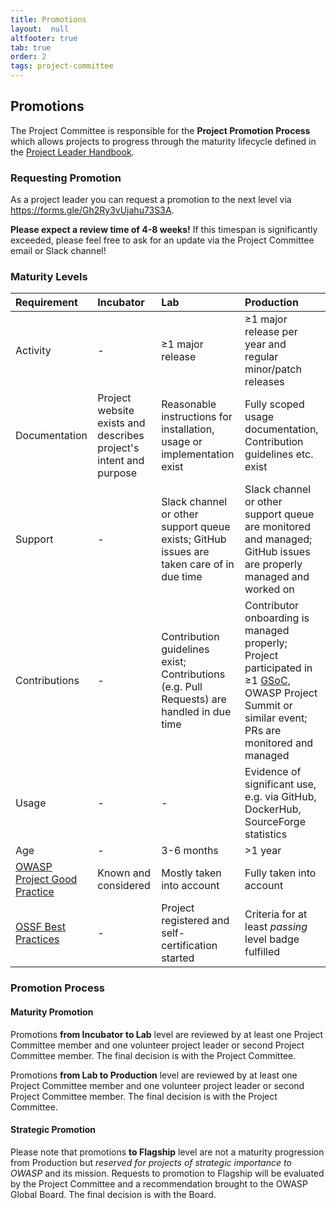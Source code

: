 ```yaml
---
title: Promotions
layout:  null
altfooter: true
tab: true
order: 2
tags: project-committee
---
```


## Promotions

The Project Committee is responsible for the **Project Promotion
Process** which allows projects to progress through the maturity
lifecycle defined in the
[Project Leader Handbook](https://owasp.org/www-pdf-archive/PROJECT_LEADER-HANDBOOK_2014.pdf).

<p>
    <span class="fa-stack fa-2x">
        <i class="fas fa-circle fa-stack-2x" style="color:#53AAE5"></i>
        <i class="fas fa-egg fa-stack-1x fa-inverse"></i>
    </span>
    <span class="fa-stack fa-2x">
        <i class="fas fa-circle fa-stack-2x" style="color:#FFA500"></i>
        <i class="fas fa-flask fa-stack-1x fa-inverse"></i>
    </span>
    <span class="fa-stack fa-2x">
        <i class="fas fa-circle fa-stack-2x" style="color:#800080"></i>
        <i class="fas fa-city fa-stack-1x fa-inverse"></i>
    </span>
    <span class="fa-stack fa-2x">
        <i class="fas fa-circle fa-stack-2x" style="color:#2ADA08"></i>
        <i class="fas fa-flag fa-stack-1x fa-inverse"></i>
    </span>
</p>

### Requesting Promotion

As a project leader you can request a promotion to the next level via
<https://forms.gle/Gh2Ry3vUjahu73S3A>.

**Please expect a review time of 4-8 weeks!** If this timespan is
significantly exceeded, please feel free to ask for an update via the
Project Committee email or Slack channel!

### Maturity Levels

| Requirement                                                                          | <i class="fas fa-egg fa-2x" style="color:#53AAE5"></i>Incubator   | <i class="fas fa-flask fa-2x" style="color:#FFA500"></i>Lab                               | <i class="fas fa-city fa-2x" style="color:#800080"></i>Production                                                                                                                                      |
|:-------------------------------------------------------------------------------------|:------------------------------------------------------------------|:------------------------------------------------------------------------------------------|:-------------------------------------------------------------------------------------------------------------------------------------------------------------------------------------------------------|
| Activity                                                                             | -                                                                 | ≥1 major release                                                                          | ≥1 major release per year and regular minor/patch releases                                                                                                                                             |
| Documentation                                                                        | Project website exists and describes project's intent and purpose | Reasonable instructions for installation, usage or implementation exist                   | Fully scoped usage documentation, Contribution guidelines etc. exist                                                                                                                                   | 
| Support                                                                              | -                                                                 | Slack channel or other support queue exists; GitHub issues are taken care of in due time  | Slack channel or other support queue are monitored and managed; GitHub issues are properly managed and worked on                                                                                       |
| Contributions                                                                        | -                                                                 | Contribution guidelines exist; Contributions (e.g. Pull Requests) are handled in due time | Contributor onboarding is managed properly; Project participated in ≥1 [GSoC](https://owasp.org/www-community/initiatives/gsoc/), OWASP Project Summit or similar event; PRs are monitored and managed | 
| Usage                                                                                | -                                                                 | -                                                                                         | Evidence of significant use, e.g. via GitHub, DockerHub, SourceForge statistics                                                                                                                        |
| Age                                                                                  | -                                                                 | 3-6 months                                                                                | \>1 year                                                                                                                                                                                               |
| [OWASP Project Good Practice](https://owasp.org/www-committee-project/#div-practice) | Known and considered                                              | Mostly taken into account                                                                 | Fully taken into account                                                                                                                                                                               |
| [OSSF Best Practices](https://bestpractices.coreinfrastructure.org/)                 | -                                                                 | Project registered and self-certification started                                         | Criteria for at least _passing_ level badge fulfilled                                                                                                                                                  |

### Promotion Process

#### Maturity Promotion

<p>
    <i class="fas fa-egg fa-2x" style="color:#53AAE5"></i>
    <i class="fas fa-arrow-right fa-2x"></i>
    <i class="fas fa-flask fa-2x" style="color:#FFA500"></i>
</p>

Promotions **from Incubator to Lab** level are reviewed by at least one
Project Committee member and one volunteer project leader or second
Project Committee member. The final decision is with the Project
Committee.

<p>
    <i class="fas fa-flask fa-2x" style="color:#FFA500"></i>
    <i class="fas fa-arrow-right fa-2x"></i>
    <i class="fas fa-city fa-2x" style="color:#800080"></i>
</p>

Promotions **from Lab to Production** level are reviewed by at least one
Project Committee member and one volunteer project leader or second
Project Committee member. The final decision is with the Project
Committee.

#### Strategic Promotion

<p>
    <i class="fas fa-award fa-2x"></i>
    <i class="fas fa-arrow-right fa-2x"></i>
    <i class="fas fa-flag fa-2x" style="color:#2ADA08"></i>
</p>

Please note that promotions **to Flagship** level are not a maturity
progression from Production but _reserved for projects of strategic importance
to OWASP_ and its mission. Requests to promotion to Flagship
will be evaluated by the Project Committee and a recommendation brought
to the OWASP Global Board. The final decision is with the Board.

